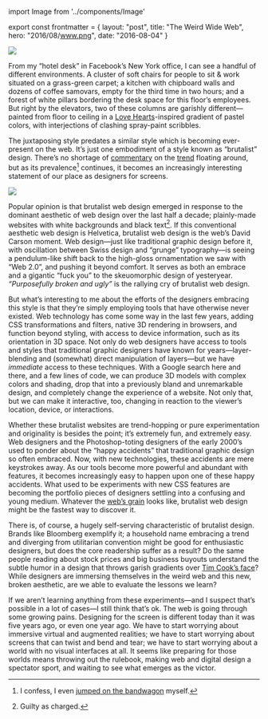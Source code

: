 import Image from '../components/Image'

export const frontmatter = {
  layout: "post",
  title: "The Weird Wide Web",
  hero: "2016/08/www.png",
  date: "2016-08-04"
}

<Image src="2016/08/www.png" className="" />

From my “hotel desk” in Facebook’s New York office, I can see a handful of different environments. A cluster of soft chairs for people to sit & work situated on a grass-green carpet; a kitchen with chipboard walls and dozens of coffee samovars, empty for the third time in two hours; and a forest of white pillars bordering the desk space for this floor’s employees. But right by the elevators, two of these columns are garishly different—painted from floor to ceiling in a [Love Hearts](http://www.lovehearts.com/)-inspired gradient of pastel colors, with interjections of clashing spray-paint scribbles.

The juxtaposing style predates a similar style which is becoming ever-present on the web. It’s just one embodiment of a style known as “brutalist” design. There’s no shortage of [commentary](https://www.washingtonpost.com/news/the-intersect/wp/2016/05/09/the-hottest-trend-in-web-design-is-intentionally-ugly-unusable-sites/) on the [trend](http://brutalistwebsites.com/) floating around, but as its prevalence[^1] continues, it becomes an increasingly interesting statement of our place as designers for screens.

<Image src="2016/08/fbny.jpg" caption="Pillars in the Facebook New York office echo a recent trend in web design" className="" />

Popular opinion is that brutalist web design emerged in response to the dominant aesthetic of web design over the last half a decade; plainly-made websites with white backgrounds and black text[^2]. If this conventional aesthetic web design is Helvetica, brutalist web design is the web’s David Carson moment. Web design—just like traditional graphic design before it, with oscillation between Swiss design and “grunge” typography—is seeing a pendulum-like shift back to the high-gloss ornamentation we saw with “Web 2.0”, and pushing it beyond comfort. It serves as both an embrace and a gigantic “fuck you” to the skeuomorphic design of yesteryear. *“Purposefully broken and ugly”* is the rallying cry of brutalist web design.

But what’s interesting to me about the efforts of the designers embracing this style is that they’re simply employing tools that have otherwise never existed. Web technology has come some way in the last few years, adding CSS transformations and filters, native 3D rendering in browsers, and function beyond styling, with access to device information, such as its orientation in 3D space. Not only do web designers have access to tools and styles that traditional graphic designers have known for years—layer-blending and (somewhat) direct manipulation of layers—but we have *immediate* access to these techniques. With a Google search here and there, and a few lines of code, we can produce 3D models with complex colors and shading, drop that into a previously bland and unremarkable design, and completely change the experience of a website. Not only that, but we can make it interactive, too, changing in reaction to the viewer’s location, device, or interactions.

Whether these brutalist websites are trend-hopping or pure experimentation and originality is besides the point; it’s extremely fun, and extremely easy. Web designers and the Photoshop-toting designers of the early 2000’s used to ponder about the “happy accidents” that traditional graphic design so often embraced. Now, with new technologies, these accidents are mere keystrokes away. As our tools become more powerful and abundant with features, it becomes increasingly easy to happen upon one of these happy accidents. What used to be experiments with new CSS features are becoming the portfolio pieces of designers settling into a confusing and young medium. Whatever the [web’s grain](http://www.frankchimero.com/writing/the-webs-grain/) looks like, brutalist web design might be the fastest way to discover it.

There is, of course, a hugely self-serving characteristic of brutalist design. Brands like Bloomberg exemplify it; a household name embracing a trend and diverging from utilitarian convention might be good for enthusiastic designers, but does the core readership suffer as a result? Do the same people reading about stock prices and big business buyouts understand the subtle humor in a design that throws garish gradients over [Tim Cook’s face](http://www.fastcodesign.com/3036003/why-businessweeks-ugly-tim-cook-cover-is-subversive-genius)? While designers are immersing themselves in the weird web and this new, broken aesthetic, are we able to evaluate the lessons we learn?

If we aren’t learning anything from these experiments—and I suspect that’s possible in a lot of cases—I still think that’s ok. The web is going through some growing pains. Designing for the screen is different today than it was five years ago, or even one year ago. We have to start worrying about immersive virtual and augmented realities; we have to start worrying about screens that can twist and bend and tear; we have to start worrying about a world with no visual interfaces at all. It seems like preparing for those worlds means throwing out the rulebook, making web and digital design a spectator sport, and waiting to see what emerges as the victor.

[^1]: I confess, I even [jumped on the bandwagon](https://dribbble.com/shots/2725905-) myself.
[^2]: Guilty as charged.
